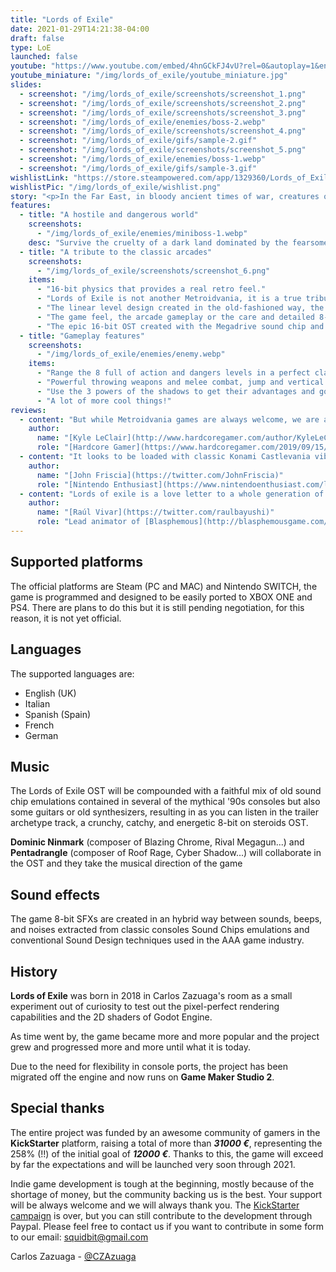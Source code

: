 ```yaml
---
title: "Lords of Exile"
date: 2021-01-29T14:21:38-04:00
draft: false
type: LoE
launched: false
youtube: "https://www.youtube.com/embed/4hnGCkFJ4vU?rel=0&autoplay=1&enablejsapi=1"
youtube_miniature: "/img/lords_of_exile/youtube_miniature.jpg"
slides:
  - screenshot: "/img/lords_of_exile/screenshots/screenshot_1.png"
  - screenshot: "/img/lords_of_exile/screenshots/screenshot_2.png"
  - screenshot: "/img/lords_of_exile/screenshots/screenshot_3.png"
  - screenshot: "/img/lords_of_exile/enemies/boss-2.webp"
  - screenshot: "/img/lords_of_exile/screenshots/screenshot_4.png"
  - screenshot: "/img/lords_of_exile/gifs/sample-2.gif"
  - screenshot: "/img/lords_of_exile/screenshots/screenshot_5.png"
  - screenshot: "/img/lords_of_exile/enemies/boss-1.webp"
  - screenshot: "/img/lords_of_exile/gifs/sample-3.gif"
wishlistLink: "https://store.steampowered.com/app/1329360/Lords_of_Exile/"
wishlistPic: "/img/lords_of_exile/wishlist.png"
story: "<p>In the Far East, in bloody ancient times of war, creatures of the darkness, and samurais, the lands of Exilia suffer the pains of a cruel war. The diabolical Galagar and his hordes make their way killing and destroying everything in their path, only a bloodthirsty cursed knight can restore hope and defeat the darkness.</p><p>Lords of Exile is an 8-bit side-scrolling action platformer set in the far lands of Exilia where a cursed knight makes his way to the revenge. During the adventure, you will take the role of Sir Gabriel, a knight who was cursed with anger after discovering that Galagar murdered his wife, he only lives to take revenge. A combination of classic retro mechanics and linear level design in 8-bit graphics!</p>"
features:
  - title: "A hostile and dangerous world"
    screenshots:
      - "/img/lords_of_exile/enemies/miniboss-1.webp"
    desc: "Survive the cruelty of a dark land dominated by the fearsome creatures of the shadows.<br />You must make your way through hordes of enemies, traps, and dangers while facing the powerful servants of Galagar at the end of each zone, in order to reach the heart of Exilia and be able to consummate your revenge."
  - title: "A tribute to the classic arcades"
    screenshots:
      - "/img/lords_of_exile/screenshots/screenshot_6.png"
    items:
      - "16-bit physics that provides a real retro feel."
      - "Lords of Exile is not another Metroidvania, it is a true tribute to the most respected classic games of the late 80s and early 90s!."
      - "The linear level design created in the old-fashioned way, the behavior of the enemies and the elaborated bosses driven by patterns will once again revive the golden age of the video game."
      - "The game feel, the arcade gameplay or the care and detailed 8-bit pixel art with Japanese anime style are undoubtedly some of the reasons that have made Lords of Exile stand out from a large number of games since the first moment it was showed to the world through of Twitter."
      - "The epic 16-bit OST created with the Megadrive sound chip and anime touches will remind the great Japanese action games of the console."
  - title: "Gameplay features"
    screenshots:
      - "/img/lords_of_exile/enemies/enemy.webp"
    items:
      - "Range the 8 full of action and dangers levels in a perfect classic linear design and defeat the powerful end-of-zone bosses."
      - "Powerful throwing weapons and melee combat, jump and vertical attack, climb through some areas, dashing to dodge the enemy attacks or collect valuable items in the purest arcade style are some of the Gabriel abilities."
      - "Use the 3 powers of the shadows to get their advantages and go forward on your way among the evil creatures to be able to overcome each level."
      - "A lot of more cool things!"
reviews:
  - content: "But while Metroidvania games are always welcome, we are admittedly lacking in games that resemble the more traditional, NES-era Castlevania games. So this right here is certainly a welcome sight, nailing down the graphics quite well while appearing to set up some satisfying boss battles. Can’t wait for the Kickstarter campaign!"
    author:
      name: "[Kyle LeClair](http://www.hardcoregamer.com/author/KyleLeClair/)"
      role: "[Hardcore Gamer](https://www.hardcoregamer.com/2019/09/15/screenshot-saturday-featuring-ashers-descent-super-buckyball-tournament-more/357465/)"
  - content: "It looks to be loaded with classic Konami Castlevania vibes in the best way, feeling like a natural continuation of what *[Bloodstained: Curse of the Moon](https://www.nintendoenthusiast.com/bloodstained-curse-of-the-moon-limited-run-games/)* began."
    author:
      name: "[John Friscia](https://twitter.com/JohnFriscia)"
      role: "[Nintendo Enthusiast](https://www.nintendoenthusiast.com/lords-of-exile-is-a-new-action-sidescroller-with-awesome-castlevania-vibes/)"
  - content: "Lords of exile is a love letter to a whole generation of 8-bit games and drink of great game classics like Castlevania, Ghost & Goblins or Black tiger. His retro aesthetic with a (very intentional) very limited palette is not an impediment to show off very expressive sprites and careful animations that fill us with tender nostalgia to those of us who are of a certain age and will surprise those younger ones with their liveliness."
    author:
      name: "[Raúl Vivar](https://twitter.com/raulbayushi)"
      role: "Lead animator of [Blasphemous](http://blasphemousgame.com/)"
---
```


## Supported platforms

The official platforms are Steam (PC and MAC) and Nintendo SWITCH, the game is programmed and designed to be easily ported to XBOX ONE and PS4. There are plans to do this but it is still pending negotiation, for this reason, it is not yet official.

## Languages

The supported languages are:

- English (UK)
- Italian
- Spanish (Spain)
- French
- German

## Music

The Lords of Exile OST will be compounded with a faithful mix of old sound chip emulations contained in several of the mythical '90s consoles but also some guitars or old synthesizers, resulting in as you can listen in the trailer archetype track, a crunchy, catchy, and energetic 8-bit on steroids OST.

**Dominic Ninmark** (composer of Blazing Chrome, Rival Megagun...) and **Pentadrangle** (composer of Roof Rage, Cyber Shadow...) will collaborate in the OST and they take the musical direction of the game

## Sound effects

The game 8-bit SFXs are created in an hybrid way between sounds, beeps, and noises extracted from classic consoles Sound Chips emulations and conventional Sound Design techniques used in the AAA game industry.

## History

**Lords of Exile** was born in 2018 in Carlos Zazuaga's room as a small experiment out of curiosity to test out the pixel-perfect rendering capabilities and the 2D shaders of Godot Engine.

As time went by, the game became more and more popular and the project grew and progressed more and more until what it is today.

Due to the need for flexibility in console ports, the project has been migrated off the engine and now runs on **Game Maker Studio 2**.

## Special thanks

The entire project was funded by an awesome community of gamers in the **KickStarter** platform, raising a total of more than ***31000 €***, representing the 258% (!!) of the initial goal of ***12000 €***. Thanks to this, the game will exceed by far the expectations and will be launched very soon through 2021.

Indie game development is tough at the beginning, mostly because of the shortage of money, but the community backing us is the best. Your support will be always welcome and we will always thank you. The [KickStarter campaign](https://www.kickstarter.com/projects/czazuaga/lords-of-exile/) is over, but you can still contribute to the development through Paypal. Please feel free to contact us if you want to contribute in some form to our email: squidbit@gmail.com

  Carlos Zazuaga - [@CZAzuaga](https://twitter.com/CZAzuaga)